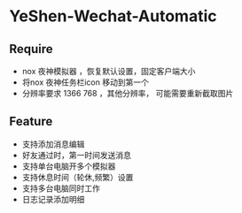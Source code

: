 # YeShen-Wechat-Automatic

## Require

- nox 夜神模拟器 ，恢复默认设置，固定客户端大小
- 将nox 夜神任务栏icon 移动到第一个
- 分辨率要求 1366 768 ，其他分辨率， 可能需要重新截取图片

## Feature
- 支持添加消息编辑
- 好友通过时，第一时间发送消息
- 支持单台电脑开多个模拟器
- 支持休息时间（轮休,频繁）设置
- 支持多台电脑同时工作
- 日志记录添加明细

